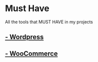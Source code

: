 # Must Have

All the tools that MUST HAVE in my projects


## [**- Wordpress**](Wordpress/MustHave.md)


## [**- WooCommerce**](WooCommerce/MustHave.md)

